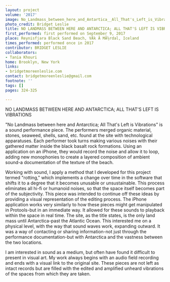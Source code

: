 ```yaml
---
layout: project
volume: '2017'
image: No_Landmass_between_here_and_Antartica__All_That's_Left_is_Vibrations_edited.jpg
photo_credit: Bridget Leslie
title: NO LANDMASS BETWEEN HERE AND ANTARCTICA; ALL THAT'S LEFT IS VIBRATIONS
first_performed: first performed on September 9, 2017
place: Reynisfjara Black Sand Beach, VÃ­k Ã­ MÃ½rdal, Iceland
times_performed: performed once in 2017
contributor: BRIDGET LESLIE
collaborators:
- Tania Khouri
home: Brooklyn, New York
links:
- bridgetmoreenleslie.com
contact: bridgetmoreenleslie@gmail.com
footnote: ''
tags: []
pages: 324-325

---
```


NO LANDMASS BETWEEN HERE AND ANTARCTICA; ALL THAT'S LEFT IS VIBRATIONS

"No Landmass between here and Antarctica; All That's Left is Vibrations" is a sound performance piece. The performers merged organic material, stones, seaweed, shells, sand, etc. found at the site with technological apparatuses. Each performer took turns making various noises with their gathered matter inside the black basalt rock formations. Using an application on an iPhone, they would record the noise and allow it to loop, adding new monophonies to create a layered composition of ambient sound-a documentation of the texture of the beach.

Working with sound, I apply a method that I developed for this project termed "rotting," which implements a change over time in the software that shifts it to a degree that it becomes unusable or unsustainable. This process eliminates all hi-fi or humanoid noises, so that the space itself becomes part of the subjectivity. This piece was intended to  continue off these ideas by providing a visual representation of the editing process. The iPhone application works very similarly to how these pieces might get manipulated in Protools-but in an immediate way. It allowed for these sounds to playback within the space in real time. The site, as the title states, is the only land mass until Antarctica-past the Atlantic Ocean. This interested me on a physical level, with the way that sound waves work, expanding outward. It was a way of contacting or sharing information-not just through the performance documentation-but with Antarctica and the vastness between the two locations.

I am interested in sound as a medium, but often have found it difficult to present in visual art. My work always begins with an audio field recording and ends with a visual link to the original site. These pieces are not left as intact records but are filled with the edited and amplified unheard vibrations of the spaces from which they are taken.
